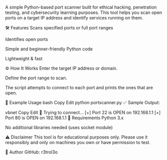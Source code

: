 A simple Python-based port scanner built for ethical hacking, penetration testing, and cybersecurity learning purposes. This tool helps you scan open ports on a target IP address and identify services running on them.

🛠 Features
Scans specified ports or full port ranges

Identifies open ports

Simple and beginner-friendly Python code

Lightweight & fast

⚙️ How It Works
Enter the target IP address or domain.

Define the port range to scan.

The script attempts to connect to each port and prints the ones that are open.

🚨 Example Usage
bash
Copy
Edit
python portscanner.py
✅ Sample Output:

vbnet
Copy
Edit
🐧 Trying to connect...
[+] Port 22 is OPEN on 192.168.1.1
[+] Port 80 is OPEN on 192.168.1.1
💾 Requirements
Python 3.x

No additional libraries needed (uses socket module)

⚠️ Disclaimer
This tool is for educational purposes only.
Please use it responsibly and only on machines you own or have permission to test.

🙌 Author
GitHub: r3trol3o
